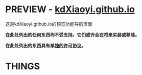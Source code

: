 # PREVIEW - [kdXiaoyi.github.io](https://kdx233.github.io)
这是kdXiaoyi.github.io的预览功能导航页面

**在此处列出的任何东西均不受支持。它们或许会在将来实装或移除。**

**在此处列出的东西具有[单独的许可协议](https://kdx233.github.io/preview/license)。**

# THINGS